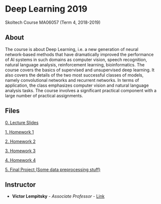 # Deep Learning 2019
Skoltech Course
MA06057 (Term 4, 2018-2019)

## About
The course is about Deep Learning, i.e. a new generation of neural network-based methods that have dramatically improved the performance of AI systems in such domains as computer vision, speech recognition, natural language analysis, reinforcement learning, bioinformatics. The course covers the basics of supervised and unsupervised deep learning. It also covers the details of the two most successful classes of models, namely convolutional networks and recurrent networks. In terms of application, the class emphasizes computer vision and natural language analysis tasks. The course involves a significant practical component with a large number of practical assignments.

## Files
[0. Lecture Slides](https://github.com/dzisandy/Deep-Learning/tree/master/Lecture%20Slides)

[1. Homework 1](https://github.com/dzisandy/Deep-Learning/tree/master/HW1)

[2. Homework 2](https://github.com/dzisandy/Deep-Learning/tree/master/HW2)

[3. Homework 3](https://github.com/dzisandy/Deep-Learning/tree/master/HW3)

[4. Homework 4](https://github.com/dzisandy/Deep-Learning/tree/master/HW4)

[5. Final Project (Some data preprocessing stuff)](https://github.com/dzisandy/Deep-Learning/blob/master/Project.ipynb)

## Instructor
* **Victor Lempitsky** - *Associate Professor* - [Link](http://sites.skoltech.ru/compvision/members/vilem/)

